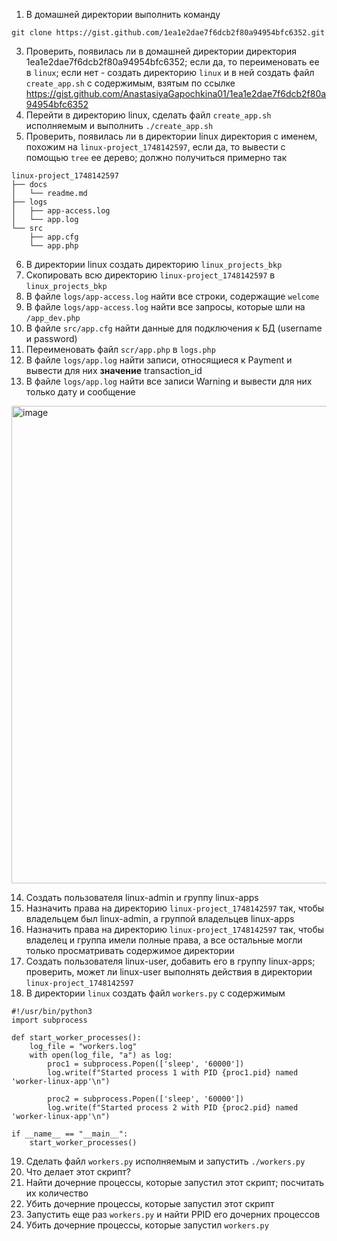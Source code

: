1) В домашней директории выполнить команду
```
git clone https://gist.github.com/1ea1e2dae7f6dcb2f80a94954bfc6352.git
```
3) Проверить, появилась ли в домашней директории директория 1ea1e2dae7f6dcb2f80a94954bfc6352; если да, то переименовать ее в `linux`; если нет - создать директорию `linux` и в ней создать файл `create_app.sh`
с содержимым, взятым по ссылке https://gist.github.com/AnastasiyaGapochkina01/1ea1e2dae7f6dcb2f80a94954bfc6352
4) Перейти в директорию linux, сделать файл `create_app.sh` исполняемым и выполнить `./create_app.sh`
5) Проверить, появилась ли в директории linux директория с именем, похожим на `linux-project_1748142597`, если да, то вывести с помощью `tree` ее дерево; должно получиться примерно так
```
linux-project_1748142597
├── docs
│   └── readme.md
├── logs
│   ├── app-access.log
│   └── app.log
└── src
    ├── app.cfg
    └── app.php
```
6) В директории linux создать директорию `linux_projects_bkp`
7) Скопировать всю директорию `linux-project_1748142597` в `linux_projects_bkp`
8) В файле `logs/app-access.log` найти все строки, содержащие `welcome`
9) В файле `logs/app-access.log` найти все запросы, которые шли на `/app_dev.php`
10) В файле `src/app.cfg` найти данные для подключения к БД (username и password)
11) Переименовать файл `scr/app.php` в `logs.php`
12) В файле `logs/app.log` найти записи, относящиеся к Payment и вывести для них **значение** transaction_id
13) В файле `logs/app.log` найти все записи Warning и вывести для них только дату и сообщение
<img width="764" alt="image" src="https://github.com/user-attachments/assets/5637cf91-5f0c-4b19-b139-94259827d562" />

14) Создать пользователя linux-admin и группу linux-apps
15) Назначить права на директорию `linux-project_1748142597` так, чтобы владельцем был linux-admin, а группой владельцев linux-apps
16) Назначить права на директорию `linux-project_1748142597` так, чтобы владелец и группа имели полные права, а все остальные могли только просматривать содержимое директории
17) Создать пользователя linux-user, добавить его в группу linux-apps; проверить, может ли linux-user выполнять действия в директории `linux-project_1748142597`
18) В директории `linux` создать файл `workers.py` с содержимым
```
#!/usr/bin/python3
import subprocess

def start_worker_processes():
    log_file = "workers.log"
    with open(log_file, "a") as log:
        proc1 = subprocess.Popen(['sleep', '60000'])
        log.write(f"Started process 1 with PID {proc1.pid} named 'worker-linux-app'\n")

        proc2 = subprocess.Popen(['sleep', '60000'])
        log.write(f"Started process 2 with PID {proc2.pid} named 'worker-linux-app'\n")

if __name__ == "__main__":
    start_worker_processes()
```
19) Сделать файл `workers.py` исполняемым и запустить `./workers.py`
20) Что делает этот скрипт?
21) Найти дочерние процессы, которые запустил этот скрипт; посчитать их количество
22) Убить дочерние процессы, которые запустил этот скрипт
23) Запустить еще раз `workers.py` и найти PPID его дочерних процессов
24) Убить дочерние процессы, которые запустил `workers.py`
